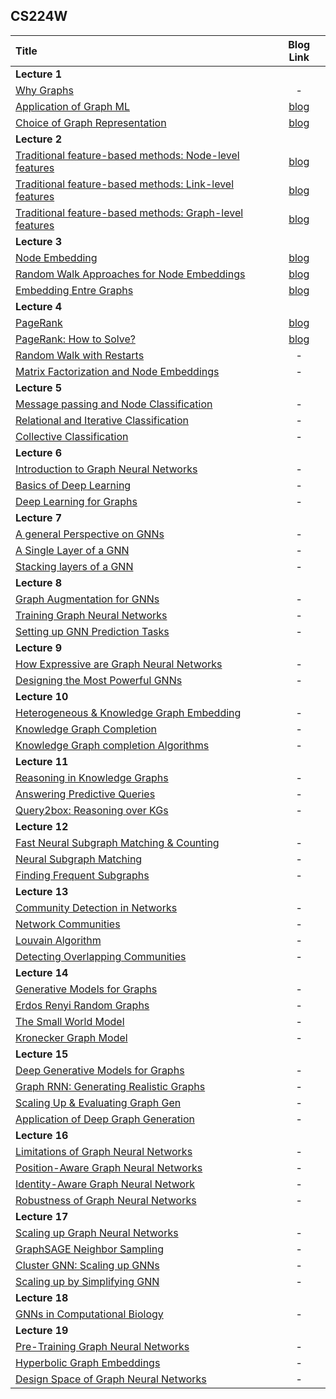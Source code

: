 
## CS224W

|**Title** | Blog Link |
| :----- | :---------: |
| **Lecture 1** ||
|[Why Graphs](https://www.youtube.com/watch?v=QUO-HQ44EDc&list=PLoROMvodv4rPLKxIpqhjhPgdQy7imNkDn&index=1)| - |
|[Application of Graph ML](https://www.youtube.com/watch?v=aBHC6xzx9YI&list=PLoROMvodv4rPLKxIpqhjhPgdQy7imNkDn&index=2) | [blog](https://ok-lab.tistory.com/184)|
|[Choice of Graph Representation](https://www.youtube.com/watch?v=P-m1Qv6-8cI&list=PLoROMvodv4rPLKxIpqhjhPgdQy7imNkDn&index=3)|[blog](https://ok-lab.tistory.com/185) |
| **Lecture 2** ||
|[Traditional feature-based methods: Node-level features](https://www.youtube.com/watch?v=3IS7UhNMQ3U&list=PLoROMvodv4rPLKxIpqhjhPgdQy7imNkDn&index=4) | [blog](https://ok-lab.tistory.com/186) |
|[Traditional feature-based methods: Link-level features](https://www.youtube.com/watch?v=4dVwlE9jYxY&list=PLoROMvodv4rPLKxIpqhjhPgdQy7imNkDn&index=5)| [blog](https://ok-lab.tistory.com/216#Link-Level_feature) |
|[Traditional feature-based methods: Graph-level features](https://www.youtube.com/watch?v=buzsHTa4Hgs&list=PLoROMvodv4rPLKxIpqhjhPgdQy7imNkDn&index=6) | [blog](https://ok-lab.tistory.com/217) |
| **Lecture 3** ||
|[Node Embedding](https://www.youtube.com/watch?v=Xv0wRy66Big&list=PLoROMvodv4rPLKxIpqhjhPgdQy7imNkDn&index=7) | [blog](https://ok-lab.tistory.com/218?category=937496) |
|[Random Walk Approaches for Node Embeddings](https://www.youtube.com/watch?v=Xv0wRy66Big&list=PLoROMvodv4rPLKxIpqhjhPgdQy7imNkDn&index=8) | [blog](https://ok-lab.tistory.com/218?category=937496)|
|[Embedding Entre Graphs](https://www.youtube.com/watch?v=eliMLfJeu7A&list=PLoROMvodv4rPLKxIpqhjhPgdQy7imNkDn&index=9) | [blog](https://ok-lab.tistory.com/222)|
| **Lecture 4** ||
|[PageRank](https://www.youtube.com/watch?v=TU0ankRcHmo&list=PLoROMvodv4rPLKxIpqhjhPgdQy7imNkDn&index=10) | [blog](https://ok-lab.tistory.com/223)|
|[PageRank: How to Solve?](https://www.youtube.com/watch?v=rK2ZBmQHVVs&list=PLoROMvodv4rPLKxIpqhjhPgdQy7imNkDn&index=12)| [blog](https://ok-lab.tistory.com/223)|
|[Random Walk with Restarts](https://www.youtube.com/watch?v=HbzQzUaJ_9I) | - |
|[Matrix Factorization and Node Embeddings](https://www.youtube.com/watch?v=r12qJZZVtqc&list=PLoROMvodv4rPLKxIpqhjhPgdQy7imNkDn&index=13) | - |
| **Lecture 5** ||
| [Message passing and Node Classification](https://www.youtube.com/watch?v=6g9vtxUmfwM&list=PLoROMvodv4rPLKxIpqhjhPgdQy7imNkDn&index=14&t=311s)| - |
|[Relational and Iterative Classification](https://www.youtube.com/watch?v=QUO-HQ44EDc&list=PLoROMvodv4rPLKxIpqhjhPgdQy7imNkDn&index=15)| - |
|[Collective Classification](https://www.youtube.com/watch?v=kh3I_UTtUOo&list=PLoROMvodv4rPLKxIpqhjhPgdQy7imNkDn&index=16&t=19s)| - |
| **Lecture 6** ||
|[Introduction to Graph Neural Networks](https://www.youtube.com/watch?v=F3PgltDzllc&list=PLoROMvodv4rPLKxIpqhjhPgdQy7imNkDn&index=17)| - |
|[Basics of Deep Learning](https://www.youtube.com/watch?v=tutlI9YzJ2g&list=PLoROMvodv4rPLKxIpqhjhPgdQy7imNkDn&index=18&t=485s) | - |
|[Deep Learning for Graphs](https://www.youtube.com/watch?v=MH4yvtgAR-4&list=PLoROMvodv4rPLKxIpqhjhPgdQy7imNkDn&index=19)| - |
| **Lecture 7** ||
|[A general Perspective on GNNs](https://www.youtube.com/watch?v=RU9uTa_-ZOw&list=PLoROMvodv4rPLKxIpqhjhPgdQy7imNkDn&index=20)| - |
|[A Single Layer of a GNN](https://www.youtube.com/watch?v=247Mkqj_wRM&list=PLoROMvodv4rPLKxIpqhjhPgdQy7imNkDn&index=21)| - |
|[Stacking layers of a GNN](https://www.youtube.com/watch?v=ew1cnUjRgl4&list=PLoROMvodv4rPLKxIpqhjhPgdQy7imNkDn&index=22)| - |
| **Lecture 8** ||
|[Graph Augmentation for GNNs](https://www.youtube.com/watch?v=1A6VoEkQnhQ&list=PLoROMvodv4rPLKxIpqhjhPgdQy7imNkDn&index=23)| - |
|[Training Graph Neural Networks](https://www.youtube.com/watch?v=eXIIH8YVxKI&list=PLoROMvodv4rPLKxIpqhjhPgdQy7imNkDn&index=24)| - |
|[Setting up GNN Prediction Tasks](https://www.youtube.com/watch?v=ewEW_EMzRuo&list=PLoROMvodv4rPLKxIpqhjhPgdQy7imNkDn&index=25)| - |
| **Lecture 9** ||
|[How Expressive are Graph Neural Networks](https://www.youtube.com/watch?v=5vMEgYbka0A&list=PLoROMvodv4rPLKxIpqhjhPgdQy7imNkDn&index=26)| - |
|[Designing the Most Powerful GNNs](https://www.youtube.com/watch?v=B5y47gWt3co&list=PLoROMvodv4rPLKxIpqhjhPgdQy7imNkDn&index=27)| - |
| **Lecture 10** ||
|[Heterogeneous & Knowledge Graph Embedding](https://www.youtube.com/watch?v=Rfkntma6ZUI&list=PLoROMvodv4rPLKxIpqhjhPgdQy7imNkDn&index=28)| - |
|[Knowledge Graph Completion](https://www.youtube.com/watch?v=xop5tC9T5xM&list=PLoROMvodv4rPLKxIpqhjhPgdQy7imNkDn&index=29)| - |
|[Knowledge Graph completion Algorithms](https://www.youtube.com/watch?v=Xm5VrxZYhu4&list=PLoROMvodv4rPLKxIpqhjhPgdQy7imNkDn&index=30)| - |
| **Lecture 11** ||
|[Reasoning in Knowledge Graphs](https://www.youtube.com/watch?v=X9yl0pTP9fY&list=PLoROMvodv4rPLKxIpqhjhPgdQy7imNkDn&index=31)| - |
|[Answering Predictive Queries](https://www.youtube.com/watch?v=qaRIBNE-4Ho&list=PLoROMvodv4rPLKxIpqhjhPgdQy7imNkDn&index=32)| - |
|[Query2box: Reasoning over KGs](https://www.youtube.com/watch?v=Nt66M2OsbCw&list=PLoROMvodv4rPLKxIpqhjhPgdQy7imNkDn&index=33)| - |
| **Lecture 12** ||
|[Fast Neural Subgraph Matching & Counting](https://www.youtube.com/watch?v=lRCDpfJoMiE&list=PLoROMvodv4rPLKxIpqhjhPgdQy7imNkDn&index=34)| - |
|[Neural Subgraph Matching](https://www.youtube.com/watch?v=4Ia5QzQ_QNI&list=PLoROMvodv4rPLKxIpqhjhPgdQy7imNkDn&index=35)| - |
|[Finding Frequent Subgraphs](https://www.youtube.com/watch?v=kUv4gY5e0hg&list=PLoROMvodv4rPLKxIpqhjhPgdQy7imNkDn&index=36)| - |
| **Lecture 13** ||
|[Community Detection in Networks](https://www.youtube.com/watch?v=KXi4ha79o3s&list=PLoROMvodv4rPLKxIpqhjhPgdQy7imNkDn&index=37)| - |
|[Network Communities](https://www.youtube.com/watch?v=mJQrtXZT5pw&list=PLoROMvodv4rPLKxIpqhjhPgdQy7imNkDn&index=38)| - |
|[Louvain Algorithm](https://www.youtube.com/watch?v=0zuiLBOIcsw&list=PLoROMvodv4rPLKxIpqhjhPgdQy7imNkDn&index=39)| - |
|[Detecting Overlapping Communities](https://www.youtube.com/watch?v=SHcVHrsgj8w&list=PLoROMvodv4rPLKxIpqhjhPgdQy7imNkDn&index=40)| - |
| **Lecture 14** ||
|[Generative Models for Graphs](https://www.youtube.com/watch?v=OhjXpYIo9h4&list=PLoROMvodv4rPLKxIpqhjhPgdQy7imNkDn&index=41)| - |
|[Erdos Renyi Random Graphs](https://www.youtube.com/watch?v=VC43S6Thwg0&list=PLoROMvodv4rPLKxIpqhjhPgdQy7imNkDn&index=42)| - |
|[The Small World Model](https://www.youtube.com/watch?v=ZrDpzzVWwFs&list=PLoROMvodv4rPLKxIpqhjhPgdQy7imNkDn&index=43)| - |
|[Kronecker Graph Model](https://www.youtube.com/watch?v=Xnpt8US31cQ&list=PLoROMvodv4rPLKxIpqhjhPgdQy7imNkDn&index=44)| - |
| **Lecture 15** ||
|[Deep Generative Models for Graphs](https://www.youtube.com/watch?v=IMpkHvQ0LA4&list=PLoROMvodv4rPLKxIpqhjhPgdQy7imNkDn&index=45)| - |
|[Graph RNN: Generating Realistic Graphs](https://www.youtube.com/watch?v=xGDUYQGvRac&list=PLoROMvodv4rPLKxIpqhjhPgdQy7imNkDn&index=46)| - |
|[Scaling Up & Evaluating Graph Gen](https://www.youtube.com/watch?v=kDu5YY9d1TM&list=PLoROMvodv4rPLKxIpqhjhPgdQy7imNkDn&index=47)| - |
|[Application of Deep Graph Generation](https://www.youtube.com/watch?v=SdBk8fMmwUU&list=PLoROMvodv4rPLKxIpqhjhPgdQy7imNkDn&index=48)| - |
| **Lecture 16** ||
|[Limitations of Graph Neural Networks](https://www.youtube.com/watch?v=yT5PziOXxQg&list=PLoROMvodv4rPLKxIpqhjhPgdQy7imNkDn&index=49)| - |
|[Position-Aware Graph Neural Networks](https://www.youtube.com/watch?v=6ZFvToZUjGA&list=PLoROMvodv4rPLKxIpqhjhPgdQy7imNkDn&index=50)| - |
|[Identity-Aware Graph Neural Network](https://www.youtube.com/watch?v=SJqWQGh__N8&list=PLoROMvodv4rPLKxIpqhjhPgdQy7imNkDn&index=51)| - |
|[Robustness of Graph Neural Networks](https://www.youtube.com/watch?v=uBmtTL3EitI&list=PLoROMvodv4rPLKxIpqhjhPgdQy7imNkDn&index=52)| - |
| **Lecture 17** ||
|[Scaling up Graph Neural Networks](https://www.youtube.com/watch?v=2nPCw3yHlnI&list=PLoROMvodv4rPLKxIpqhjhPgdQy7imNkDn&index=53)| - |
|[GraphSAGE Neighbor Sampling](https://www.youtube.com/watch?v=LLUxwHc7O4A&list=PLoROMvodv4rPLKxIpqhjhPgdQy7imNkDn&index=54)| - |
|[Cluster GNN: Scaling up GNNs](https://www.youtube.com/watch?v=RJkR8Ig6dXI&list=PLoROMvodv4rPLKxIpqhjhPgdQy7imNkDn&index=55)| - |
|[Scaling up by Simplifying GNN](https://www.youtube.com/watch?v=iTRW9Gh7yKI&list=PLoROMvodv4rPLKxIpqhjhPgdQy7imNkDn&index=56)| - |
| **Lecture 18** ||
|[GNNs in Computational Biology](https://www.youtube.com/watch?v=_hy9AgZXhbQ&list=PLoROMvodv4rPLKxIpqhjhPgdQy7imNkDn&index=57)| - |
| **Lecture 19** ||
|[Pre-Training Graph Neural Networks](https://www.youtube.com/watch?v=JDW82csukhE&list=PLoROMvodv4rPLKxIpqhjhPgdQy7imNkDn&index=58)| - |
|[Hyperbolic Graph Embeddings](https://www.youtube.com/watch?v=m2zoddmgvd0&list=PLoROMvodv4rPLKxIpqhjhPgdQy7imNkDn&index=59&t=7s)| - |
|[Design Space of Graph Neural Networks](https://www.youtube.com/watch?v=8OhnwzT9ypg&list=PLoROMvodv4rPLKxIpqhjhPgdQy7imNkDn&index=60&t=11s)| - |

